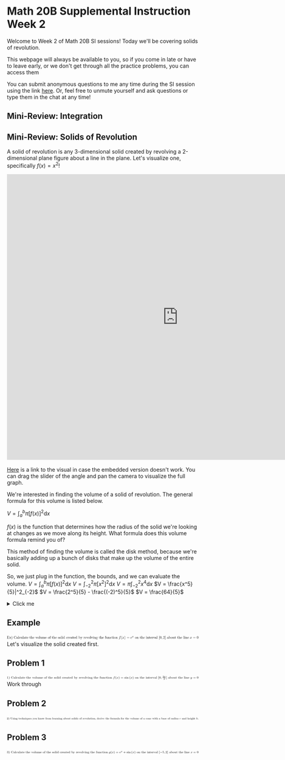 # Math 20B Supplemental Instruction Week 2

Welcome to Week 2 of Math 20B SI sessions! Today we'll be covering solids of revolution.

This webpage will always be available to you, so if you come in late or have to leave early, or we don't get through all the practice problems, you can access them 

You can submit anonymous questions to me any time during the SI session using the link [here](https://forms.gle/DP6pPRdmFoGrqPk88). Or, feel free to unmute yourself and ask questions or type them in the chat at any time!

## Mini-Review: Integration

## Mini-Review: Solids of Revolution
A solid of revolution is any 3-dimensional solid created by revolving a 2-dimensional plane figure about a line in the plane. Let's visualize one, specifically $f(x)=x^2$!

<iframe src="https://www.geogebra.org/classic/v5c6n7rs" style="width: 900px; height: 750px; border: 0px"></iframe>

[Here](https://www.geogebra.org/classic/v5c6n7rs) is a link to the visual in case the embedded version doesn't work. You can drag the slider of the angle and pan the camera to visualize the full graph.

We're interested in finding the volume of a solid of revolution. The general formula for this volume is listed below.  

$V = \int_a^b\pi\left[f(x)\right]^2\mathrm{d}x$

$f(x)$ is the function that determines how the radius of the solid we're looking at changes as we move along its height. What formula does this volume formula remind you of?

This method of finding the volume is called the disk method, because we're basically adding up a bunch of disks that make up the volume of the entire solid.

So, we just plug in the function, the bounds, and we can evaluate the volume.
$V = \int_a^b\pi\left[f(x)\right]^2\mathrm{d}x$
$V = \int_{-2}^{2}\pi\left[x^2]^2\mathrm{d}x$
$V = \pi\int_{-2}^{2}x^4\mathrm{d}x$
$V = \frac{x^5}{5}|^2_{-2}$
$V = \frac{2^5}{5} - \frac{(-2)^5}{5}$
$V = \frac{64}{5}$

<details>
  <summary>Click me</summary>
  
  ### Heading
  1. Foo
  2. Bar
     * Baz
     * Qux

  ### Some Javascript
  ```js
  function logSomething(something) {
    console.log('Something', something);
  }
  ```
</details>

## Example
![example](../images/ucsd-si/interview/example.png)
Let's visualize the solid created first.

## Problem 1
![example](../images/ucsd-si/interview/problem1.png)
Work through
## Problem 2
![example](../images/ucsd-si/interview/problem2.png)

## Problem 3
![example](../images/ucsd-si/interview/problem3.png)
